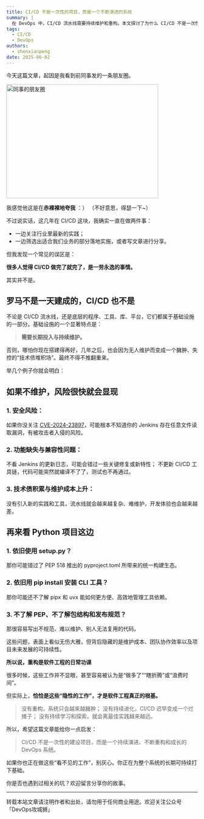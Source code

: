```yaml
---
title: CI/CD 不是一次性的项目，而是一个不断演进的系统
summary: |
  在 DevOps 中，CI/CD 流水线需要持续维护和重构。本文探讨了为什么 CI/CD 不是一次性的建设项目，而是一个需要长期投入和持续演进的系统。
tags:
  - CI/CD
  - DevOps
authors:
  - shenxianpeng
date: 2025-06-02
---
```


今天这篇文章，起因是我看到前同事发的一条朋友圈。

<img src="image.png" alt="同事的朋友圈" width="400" height="300" />

我感觉他这是在**赤裸裸地夸我** ：）
（不好意思，得瑟一下~）

不过说实话，这几年在 CI/CD 这块，我确实一直在做两件事：

* 一边关注行业里最新的实践；
* 一边筛选出适合我们业务的部分落地实施，或者写文章进行分享。

但我发现一个常见的误区是：

**很多人觉得 CI/CD 做完了就完了，是一劳永逸的事情。**

其实并不是。



## 罗马不是一天建成的，CI/CD 也不是

不论是 CI/CD 流水线，还是底层的程序、工具、库、平台，它们都属于基础设施的一部分。基础设施的一个显著特点是：

> **需要长期投入与持续维护。**

否则，哪怕你现在搭建得再好，几年之后，也会因为无人维护而变成一个臃肿、失控的“技术债堆积场”。最终不得不推翻重来。

举几个例子你就会明白：

## 如果不维护，风险很快就会显现

### 1. 安全风险：

  如果你没关注 [CVE-2024-23897](https://nvd.nist.gov/vuln/detail/CVE-2024-23897)，可能根本不知道你的 Jenkins 存在任意文件读取漏洞，有被攻击者入侵的风险。

### 2. 功能缺失与兼容性问题：

  不看 Jenkins 的更新日志，可能会错过一些关键修复或新特性；
  不更新 CI/CD 工具链，代码可能突然就编译不了了，测试也不再通过。

### 3. 技术债积累与维护成本上升：

  没有引入新的实践和工具，流水线就会越来越复杂、难维护，开发体验也会越来越差。

## 再来看 Python 项目这边

### 1. 依旧使用 setup.py？

  那你可能错过了 PEP 518 推出的 pyproject.toml 所带来的统一构建生态。

### 2. 依旧用 pip install 安装 CLI 工具？

  那你可能还不了解 pipx 和 uvx 能如何更方便、高效地管理工具依赖。

### 3. 不了解 PEP、不了解包结构和发布规范？

  那很容易写出不规范、难以维护、别人无法复用的代码。

这些问题，表面上看似无伤大雅，但背后隐藏的是维护成本、团队协作效率以及项目未来发展的可持续性。

**所以说，重构是软件工程的日常功课**

很多时候，这些工作并不显眼，甚至容易被认为是“做多了”“瞎折腾”或“浪费时间”。

但实际上，**恰恰是这些“隐性的工作”，才是软件工程真正的根基。**

> 没有重构，系统只会越来越臃肿；
> 没有持续进化，CI/CD 迟早变成一个烂摊子；
> 没有持续学习和探索，就会离最佳实践越来越远。

所以，希望这篇文章能给你一点启发：

> CI/CD 不是一次性的建设项目，而是一个持续演进、不断重构和成长的 DevOps 系统。

如果你也正在做这些“看不见的工作”，别灰心。你正在为整个系统的长期可持续打下基础。

你是否也遇到过相关的坑？欢迎留言分享你的故事。

---

转载本站文章请注明作者和出处，请勿用于任何商业用途。欢迎关注公众号「DevOps攻城狮」
